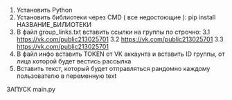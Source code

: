 1. Установить Python
2. Установить библиотеки через CMD ( все недостоющие ):
pip install НАЗВАНИЕ_БИЛИОТЕКИ
3. В файл group_links.txt вставить ссылки на группы по строчно:
3.1 https://vk.com/public213025701
3.2 https://vk.com/public213025701
3.3 https://vk.com/public213025701
4. В файл инфо вставить TOKEN от VK аккаунта и вставить ID группы, от лица которой будет вестись рассылка
5. Вставить текст, который будет отправляться рандомно каждому пользователю в переменную text

ЗАПУСК main.py
